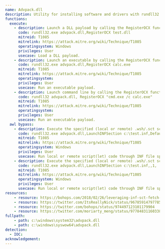 ```yaml
---
name: Advpack.dll
description: Utility for installing software and drivers with rundll32.exe
functions:
  execute:
    - description: Launch a DLL payload by calling the RegisterOCX function.
      code: rundll32.exe advpack.dll,RegisterOCX test.dll
      mitreid: T1085
      mitrelink: https://attack.mitre.org/wiki/Technique/T1085
      operatingsystem: Windows
      privileges: User
      usecase: Load a DLL payload.
    - description: Launch an executable by calling the RegisterOCX function.
      code: rundll32.exe advpack.dll,RegisterOCX calc.exe
      mitreid: T1085
      mitrelink: https://attack.mitre.org/wiki/Technique/T1085
      operatingsystem: 
      privileges: User
      usecase: Run an executable payload.
    - description: Launch command line by calling the RegisterOCX function.
      code: rundll32 advpack.dll, RegisterOCX "cmd.exe /c calc.exe"
      mitreid: T1085
      mitrelink: https://attack.mitre.org/wiki/Technique/T1085
      operatingsystem: 
      privileges: User
      usecase: Run an executable payload.
  awl bypass:
    - description: Execute the specified (local or remote) .wsh/.sct script with scrobj.dll in the .inf file by calling an information file directive (section name specified).
      code: rundll32.exe advpack.dll,LaunchINFSection c:\test.inf,DefaultInstall_SingleUser,1,
      mitreid: T1085
      mitrelink: https://attack.mitre.org/wiki/Technique/T1085
      operatingsystem: Windows
      privileges: User
      usecase: Run local or remote script(let) code through INF file specification.
    - description: Execute the specified (local or remote) .wsh/.sct script with scrobj.dll in the .inf file by calling an information file directive (DefaultInstall section implied).
      code: rundll32.exe advpack.dll,LaunchINFSection c:\test.inf,,1,
      mitreid: T1085
      mitrelink: https://attack.mitre.org/wiki/Technique/T1085
      operatingsystem: Windows
      privileges: User
      usecase: Run local or remote script(let) code through INF file specification.
resources:
    - resource: https://bohops.com/2018/02/26/leveraging-inf-sct-fetch-execute-techniques-for-bypass-evasion-persistence/
    - resource: https://twitter.com/ItsReallyNick/status/967859147977850880
    - resource: https://twitter.com/bohops/status/974497123101179904
    - resource: https://twitter.com/moriarty_meng/status/977848311603380224
fullpath:
    - path: c:\windows\system32\advpack.dll
    - path: c:\windows\syswow64\advpack.dll
detection:
  - IOC: 
acknowledgement:
---
```

